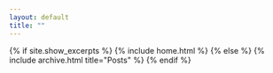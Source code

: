 ```yaml
---
layout: default
title: ""
---
```

<About>
{% if site.show_excerpts %}
  {% include home.html %}
{% else %}
  {% include archive.html title="Posts" %}
{% endif %}
